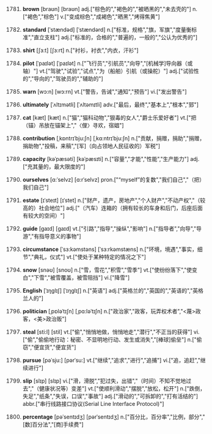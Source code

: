 1781. **brown**
[braʊn]  [braʊn]
adj.["棕色的","褐色的","被晒黑的","未去壳的"]  n.["褐色","棕色"]  v.["变成棕色","成褐色","晒黑","烤得焦黄"]  

1782. **standard**
[ˈstændəd]  [ˈstændərd]
n.["标准，规格","旗，军旗","度量衡标准","直立支柱"]  adj.["标准的，合格的","普遍的，一般的","公认为优秀的"]  

1783. **shirt**
[ʃɜ:t]  [ʃɜ:rt]
n.["衬衫，衬衣","内衣，汗衫"]  

1784. **pilot**
[ˈpaɪlət]  [ˈpaɪlət]
n.["飞行员","引航员","向导","[机械学]导向器（或轴）"]  vt.["驾驶","试验","试点","为（船舶）引航（或操舵）"]  adj.["试验性的","导向的","驾驶员的","辅助的"]  

1785. **warn**
[wɔ:n]  [wɔ:rn]
vt.["警告，告诫","通知","预告"]  vi.["发出警告"]  

1786. **ultimately**
[ˈʌltɪmətli]  [ˈʌltəmɪtli]
adv.["最后，最终","基本上","根本","郅"]  

1787. **cat**
[kæt]  [kæt]
n.["猫","猫科动物","狠毒的女人","爵士乐爱好者"]  vt.["把（锚）吊放在锚架上","〈俚〉寻欢，宿娼"]  

1788. **contribution**
[ˌkɒntrɪˈbju:ʃn]  [ˌkɑ:ntrɪˈbju:ʃn]
n.["贡献，捐赠，捐助","捐赠，捐助物","投稿，来稿","[军]（向占领地人民征收的）军税"]  

1789. **capacity**
[kəˈpæsəti]  [kəˈpæsɪti]
n.["容量","才能","性能","生产能力"]  adj.["充其量的，最大限度的"]  

1790. **ourselves**
[ɑ:ˈselvz]  [ɑ:rˈselvz]
pron.["“myself”的复数","我们自己","（把）我们自己"]  

1791. **estate**
[ɪˈsteɪt]  [ɪˈstet]
n.["财产，遗产，房地产","个人财产","不动产权","（较高的）社会地位"]  adj.["（汽车）连箱的（拥有较长的车身和后门，后座后面有较大的空间）"]  

1792. **guide**
[gaɪd]  [ɡaɪd]
vt.["引路","指导","操纵","影响"]  n.["指导者","向导","导游","有指导意义的事物"]  

1793. **circumstance**
[ˈsɜ:kəmstəns]  [ˈsɜ:rkəmstæns]
n.["环境，境遇","事实，细节","典礼，仪式"]  vt.["使处于某种特定的情况之下"]  

1794. **snow**
[snəʊ]  [snoʊ]
n.["雪，雪花","积雪","雪季"]  vt.["使纷纷落下","使变白","下雪","被雪覆盖，被雪阻挡"]  vi.["降雪"]  

1795. **English**
[ˈɪŋglɪʃ]  [ˈɪŋɡlɪʃ]
n.["英语"]  adj.["英格兰的","英国的","英语的","英格兰人的"]  

1796. **politician**
[ˌpɒləˈtɪʃn]  [ˌpɑ:ləˈtɪʃn]
n.["政治家","政客，玩弄权术者","<蔑>政客，<美>政治贩"]  

1797. **steal**
[sti:l]  [stil]
vt.["偷","悄悄地做，悄悄地走","潜行","不正当的获得"]  vi.["偷","偷偷地行动：秘密、不显明地行动、发生或消失","[棒球]偷垒"]  n.["偷窃","便宜货","便宜货"]  

1798. **pursue**
[pəˈsju:]  [pərˈsu:]
vt.["继续","追求","进行","追捕"]  vi.["追，追赶","继续进行"]  

1799. **slip**
[slɪp]  [slɪp]
vi.["滑，滑脱","犯过失，出错","（时间）不知不觉地过去","（健康状况等）变差"]  vt.["使顺利滑动","摆脱","放松，松开"]  n.["跌倒，失足","纸条","失误，口误","事故"]  adj.["滑动的","可拆卸的","打有活结的"]  abbr.["串行线路接口协议(Serial Line Interface Protocol)"]  

1800. **percentage**
[pəˈsentɪdʒ]  [pərˈsentɪdʒ]
n.["百分比，百分率","比例，部分","[数]百分法","[商]手续费"]  


